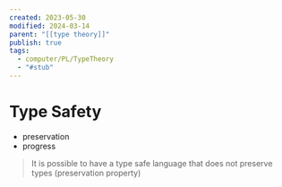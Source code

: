 ```yaml
---
created: 2023-05-30
modified: 2024-03-14
parent: "[[type theory]]"
publish: true
tags:
  - computer/PL/TypeTheory
  - "#stub"
---
```


# Type Safety
- preservation
- progress

> It is possible to have a type safe language that does not preserve types (preservation property)